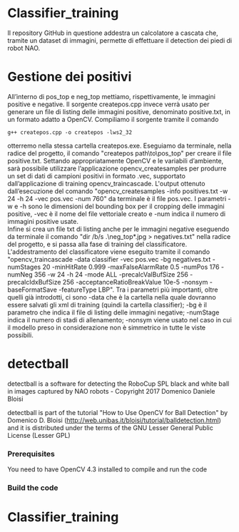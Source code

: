 # Classifier_training
Il repository GitHub in questione addestra un calcolatore a cascata che, tramite un dataset di immagini, permette di effettuare il detection dei piedi di robot NAO.

# Gestione dei positivi
All’interno di pos_top e neg_top mettiamo, rispettivamente, le immagini positive e negative.
Il sorgente createpos.cpp invece verrà usato per generare un file di listing delle immagini positive, denominato positive.txt, in un formato adatto a OpenCV. 
Compiliamo il sorgente tramite il comando 
```
g++ createpos.cpp -o createpos -lws2_32
```
otterremo nella stessa cartella createpos.exe. Eseguiamo da terminale, nella radice del progetto, il comando "createpos path\to\pos_top" per creare il file positive.txt. 
Settando appropriatamente OpenCV e le variabili d’ambiente, sarà possibile utilizzare l’applicazione opencv_createsamples per produrre un set di dati di campioni positivi in formato .vec, supportato dall’applicazione di training opencv_traincascade. 
L'output ottenuto dall’esecuzione del comando "opencv_createsamples -info positives.txt -w 24 -h 24 -vec pos.vec -num 760" da terminale è il file pos.vec. I parametri -w e -h sono le dimensioni del bounding box per il cropping delle immagini positive, -vec è il nome del file vettoriale creato e -num indica il numero di immagini positive usate.  
Infine si crea un file txt di listing anche per le immagini negative eseguendo da terminale il comando "dir /b/s .\neg_top\*.jpg > negatives.txt" nella radice del progetto, e si passa alla fase di training del classificatore.
L'addestramento del classificatore viene eseguito tramite il comando "opencv_traincascade -data classifier -vec pos.vec -bg negatives.txt -numStages 20 -minHitRate 0.999 -maxFalseAlarmRate 0.5 -numPos 176 -numNeg 356 -w 24 -h 24 -mode ALL -precalcValBufSize 256 -precalcIdxBufSize 256 -acceptanceRatioBreakValue 10e-5 -nonsym -baseFormatSave -featureType LBP". Tra i parametri più importanti, oltre quelli già introdotti, ci sono -data che è la cartella nella quale dovranno essere salvati gli xml di training (quindi la cartella classifier); -bg è il parametro che indica il file di listing delle immagini negative; -numStage indica il numero di stadi di allenamento; -nonsym viene usato nel caso in cui il modello preso in considerazione non è simmetrico in tutte le viste possibili. 
# detectball
detectball is a software for detecting the RoboCup SPL black and white ball in images captured by NAO robots - Copyright 2017 Domenico Daniele Bloisi

detectball is part of the tutorial "How to Use OpenCV for Ball Detection" by Domenico D. Bloisi (http://web.unibas.it/bloisi/tutorial/balldetection.html) and it is distributed under the terms of the GNU Lesser General Public License (Lesser GPL)

### Prerequisites

You need to have OpenCV 4.3 installed to compile and run the code

### Build the code

# Classifier_training
